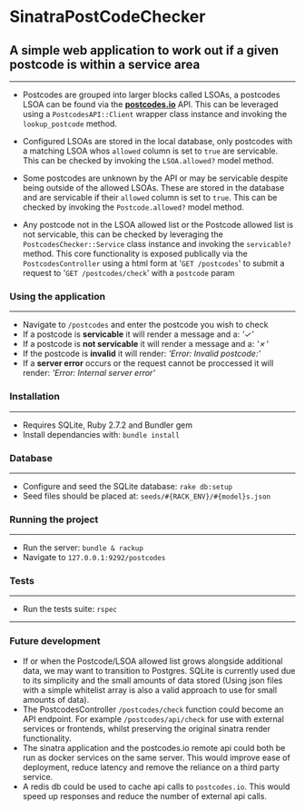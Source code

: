 # SinatraPostCodeChecker
## A simple web application to work out if a given postcode is within a service area
---
- Postcodes are grouped into larger blocks called LSOAs, a postcodes LSOA can be found via the **[postcodes.io](https://postcodes.io/ "postcodes.io api homepage")** API. This can be leveraged using a `PostcodesAPI::Client` wrapper class instance and invoking the `lookup_postcode` method.

- Configured LSOAs are stored in the local database, only postcodes with a matching LSOA whos `allowed` column is set to `true` are servicable. This can be checked by invoking the `LSOA.allowed?` model method.

- Some postcodes are unknown by the API or may be servicable despite being outside of the
allowed LSOAs. These are stored in the database and are servicable if their `allowed` column is set to `true`. This can be checked by invoking the `Postcode.allowed?` model method.

- Any postcode not in the LSOA allowed list or the Postcode allowed list is not servicable, this can be checked by leveraging the `PostcodesChecker::Service` class instance and invoking the `servicable?` method. This core functionality is exposed publically via the `PostcodesController` using a html form at '`GET /postcodes`' to submit a request to '`GET /postcodes/check`' with a `postcode` param

### Using the application
---
- Navigate to `/postcodes` and enter the postcode you wish to check
- If a postcode is **servicable** it will render a message and a: *'✓'*
- If a postcode is **not servicable** it will render a message and a: *'✗'*
- If the postcode is **invalid**  it will render: *'Error: Invalid postcode:'*
- If a **server error** occurs or the request cannot be proccessed it will render: *'Error: Internal server error'*

### Installation
---
- Requires SQLite, Ruby 2.7.2 and Bundler gem
- Install dependancies with: `bundle install`

### Database
---
- Configure and seed the SQLite database: `rake db:setup`
- Seed files should be placed at: `seeds/#{RACK_ENV}/#{model}s.json`

### Running the project
---
- Run the server: `bundle & rackup`
- Navigate to `127.0.0.1:9292/postcodes`

### Tests
---
- Run the tests suite: `rspec`
---
### Future development
- If or when the Postcode/LSOA allowed list grows alongside additional data, we may want to transition to Postgres. SQLite is currently used due to its simplicity and the small amounts of data stored (Using json files with a simple whitelist array is also a valid approach to use for small amounts of data).
- The PostcodesController `/postcodes/check` function could become an API endpoint. For example `/postcodes/api/check` for use with external services or frontends, whilst preserving the original sinatra render functionality.
- The sinatra application and the postcodes.io remote api could both be run as docker services on the same server. This would improve ease of deployment, reduce latency and remove the reliance on a third party service.
- A redis db could be used to cache api calls to `postcodes.io`. This would speed up responses and reduce the number of external api calls.
